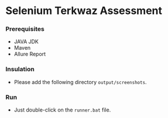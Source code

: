 # Selenium Terkwaz Assessment

### Prerequisites
* JAVA JDK
* Maven
* Allure Report

### Insulation
* Please add the following directory `output/screenshots`.

### Run
* Just double-click on the `runner.bat` file.